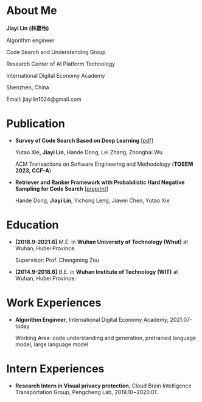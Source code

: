 # About Me

**Jiayi Lin (林嘉怡)**  

<p>Algorithm engineer</p>
<p>Code Search and Understanding Group</p>
<p>Research Center of AI Platform Technology</p>
<p>International Digital Economy Academy</p>
<p>Shenzhen, China</p>
<p>Email: jiayilin1024@gmail.com</p>
<!-- <a href="">Google Scholar</a>   <a href="">DBLP</a> -->

<!-- # News
- **[<font color="#FF0000">2023.09</font>]** One paper has been accepted by [ACM Transactions on Software Engineering and Methodology](https://dl.acm.org/journal/tosem). -->


# Publication

- **Survey of Code Search Based on Deep Learning** [[pdf](https://arxiv.org/pdf/2305.05959.pdf)]  

  Yutao Xie, **Jiayi Lin**, Hande Dong, Lei Zhang, Zhonghai Wu  

  ACM Transactions on Software Engineering and Methodology (**TOSEM 2023, CCF-A**)

- **Retriever and Ranker Framework with Probabilistic Hard Negative Sampling for Code Search** [[preprint](https://arxiv.org/pdf/2305.04508.pdf)]  

  Hande Dong, **Jiayi Lin**, Yichong Leng, Jiawei Chen, Yutao Xie


<!-- # Open Source

Coming soon... -->


# Education

- **[2018.9-2021.6]** M.E. in **Wuhan University of Technology (Whut)** at Wuhan, Hubei Province. 

  Supervisor: Prof. Chengming Zou


- **[2014.9-2018.6]** B.E. in **Wuhan Institute of Technology (WIT)** at Wuhan, Hubei Province.


# Work Experiences

- **Algorithm Engineer**, International Digital Economy Academy, 2021.07-today  

  Working Area: code understanding and generation, pretrained language model, large language model


# Intern Experiences

- **Research Intern in Visual privacy protection**, Cloud Brain Intelligence Transportation Group, Pengcheng Lab, 2019.10~2020.01.


<!-- # Academic Service

Coming soon... -->


<!-- # Award -->

